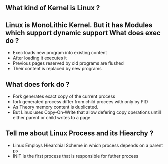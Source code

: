 What kind of Kernel is Linux ?
-------------------------------
Linux is MonoLithic Kernel. 
But it has Modules which support dynamic support
What does exec do ?
----------------------------------------
- Exec loads new program into existing content
- After loading it executes it
- Previous pages reserved by old programs are flushed
- Their content is replaced by new programs

What does fork do ?
----------------------------------------

- Fork generates exact copy of the current process
- fork generated process differ from child procees with only by PID
- As Theory memory content is duplicated.
- But Linux uses Copy-On-Write that allow defering copy operations
  untill either parent or child writes to a page

Tell me about Linux Process and its Hiearchy ?
----------------------------------------
- Linux Employs Hiearchial Scheme in which process depends on a parent ps
- INIT is the first process that is responsible for futher process
